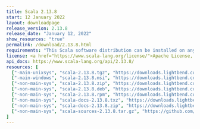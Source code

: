 ```yaml
---
title: Scala 2.13.8
start: 12 January 2022
layout: downloadpage
release_version: 2.13.8
release_date: "January 12, 2022"
show_resources: "true"
permalink: /download/2.13.8.html
requirements: "This Scala software distribution can be installed on any Unix-like or Windows system. It requires Java 8 or later, available <a href='https://www.java.com/'>here</a>."
license: <a href="https://www.scala-lang.org/license/">Apache License, Version 2.0</a>
api_docs: https://www.scala-lang.org/api/2.13.8/
resources: [
  ["-main-unixsys", "scala-2.13.8.tgz", "https://downloads.lightbend.com/scala/2.13.8/scala-2.13.8.tgz", "Mac OS X, Unix, Cygwin", "22.65M"],
  ["-main-windows", "scala-2.13.8.msi", "https://downloads.lightbend.com/scala/2.13.8/scala-2.13.8.msi", "Windows (msi installer)", "134.43M"],
  ["-non-main-sys", "scala-2.13.8.zip", "https://downloads.lightbend.com/scala/2.13.8/scala-2.13.8.zip", "Windows", "22.69M"],
  ["-non-main-sys", "scala-2.13.8.deb", "https://downloads.lightbend.com/scala/2.13.8/scala-2.13.8.deb", "Debian", "654.12M"],
  ["-non-main-sys", "scala-2.13.8.rpm", "https://downloads.lightbend.com/scala/2.13.8/scala-2.13.8.rpm", "RPM package", "134.67M"],
  ["-non-main-sys", "scala-docs-2.13.8.txz", "https://downloads.lightbend.com/scala/2.13.8/scala-docs-2.13.8.txz", "API docs", "60.19M"],
  ["-non-main-sys", "scala-docs-2.13.8.zip", "https://downloads.lightbend.com/scala/2.13.8/scala-docs-2.13.8.zip", "API docs", "115.17M"],
  ["-non-main-sys", "scala-sources-2.13.8.tar.gz", "https://github.com/scala/scala/archive/v2.13.8.tar.gz", "Sources", "7.5M"]
]
---
```

